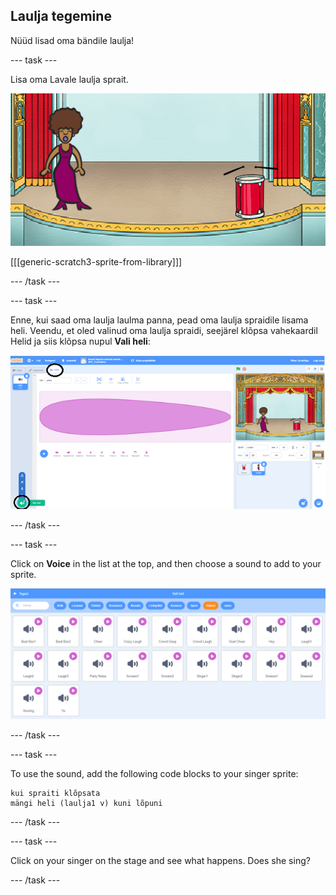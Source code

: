 ## Laulja tegemine

Nüüd lisad oma bändile laulja!

\--- task \---

Lisa oma Lavale laulja sprait.

![kuvatõmmis](images/band-singer-mic.png)

[[[generic-scratch3-sprite-from-library]]]

\--- /task \---

\--- task \---

Enne, kui saad oma laulja laulma panna, pead oma laulja spraidile lisama heli. Veendu, et oled valinud oma laulja spraidi, seejärel klõpsa vahekaardil Helid ja siis klõpsa nupul **Vali heli**:

![screenshot](images/band-import-sound-annotated.png)

\--- /task \---

\--- task \---

Click on **Voice** in the list at the top, and then choose a sound to add to your sprite.

![screenshot](images/band-choose-sound.png)

\--- /task \---

\--- task \---

To use the sound, add the following code blocks to your singer sprite:

```blocks3
kui spraiti klõpsata
mängi heli (laulja1 v) kuni lõpuni
```

\--- /task \---

\--- task \---

Click on your singer on the stage and see what happens. Does she sing?

\--- /task \---